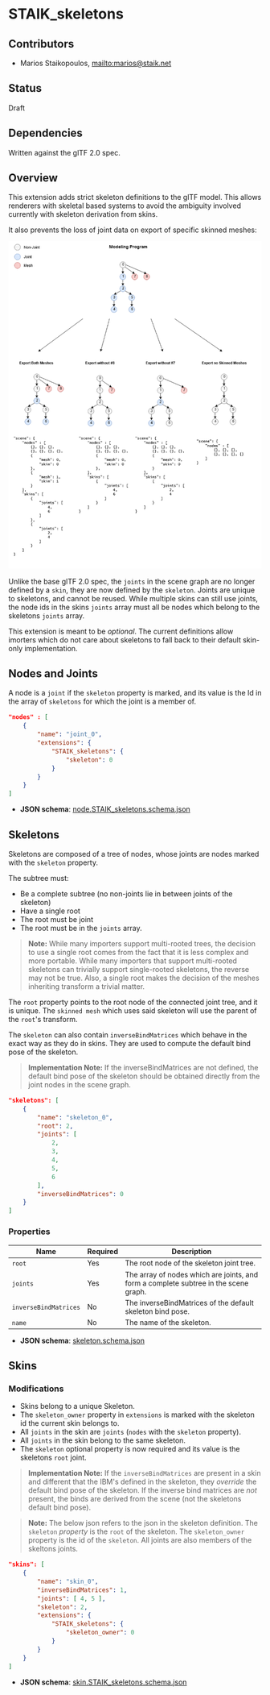 # STAIK_skeletons

## Contributors

* Marios Staikopoulos, <mailto:marios@staik.net>

## Status

Draft

## Dependencies

Written against the glTF 2.0 spec.

## Overview

This extension adds strict skeleton definitions to the glTF model. This allows renderers with skeletal based systems to avoid the ambiguity involved currently with skeleton derivation from skins.

It also prevents the loss of joint data on export of specific skinned meshes:
<p align="center">
<img src="figures/skin-joints-tree.png" />
</p>

Unlike the base glTF 2.0 spec, the `joints` in the scene graph are no longer defined by a `skin`, they are now defined by the `skeleton`.
Joints are unique to skeletons, and cannot be reused. While multiple skins can still use joints, the node ids in the skins `joints` array must all be nodes which belong to the skeletons `joints` array.

This extension is meant to be *optional*. The current definitions allow imorters which do not care about skeletons to fall back to their default skin-only implementation.

## Nodes and Joints

A node is a `joint` if the `skeleton` property is marked, and its value is the Id in the array of `skeletons` for which the joint is a member of.

```json
"nodes" : [
    {
        "name": "joint_0",
        "extensions": {
            "STAIK_skeletons": {
                "skeleton": 0
            }
        }
    }
]
```

* **JSON schema**: [node.STAIK_skeletons.schema.json](schema/node.STAIK_skeletons.schema.json)

## Skeletons

Skeletons are composed of a tree of nodes, whose joints are nodes marked with the `skeleton` property.

The subtree must:
* Be a complete subtree (no non-joints lie in between joints of the skeleton)
* Have a single root
* The root must be joint
* The root must be in the `joints` array.


> **Note:** While many importers support multi-rooted trees, the decision to use a single root comes from the fact that it is less complex and more portable. While many importers that support multi-rooted skeletons can trivially support single-rooted skeletons, the reverse may not be true. Also, a single root makes the decision of the meshes inheriting transform a trivial matter.

The `root` property points to the root node of the connected joint tree, and it is unique. The `skinned mesh` which uses said skeleton will use the parent of the `root`'s transform.

The `skeleton` can also contain `inverseBindMatrices` which behave in the exact way as they do in skins. They are used to compute the default bind pose of the skeleton.

> **Implementation Note:** If the inverseBindMatrices are not defined, the default bind pose of the skeleton should be obtained directly from the joint nodes in the scene graph.

```json
"skeletons": [
    {
        "name": "skeleton_0",
        "root": 2,
        "joints": [
            2,
            3,
            4,
            5,
            6
        ],
        "inverseBindMatrices": 0
    }
]
```

### Properties

|Name|Required|Description|
|----|--------|-----------|
|`root`|Yes|The root node of the skeleton joint tree.|
|`joints`|Yes|The array of nodes which are joints, and form a complete subtree in the scene graph.|
|`inverseBindMatrices`|No|The inverseBindMatrices of the default skeleton bind pose.|
|`name`|No|The name of the skeleton.|

* **JSON schema**: [skeleton.schema.json](schema/skeleton.schema.json)

## Skins

### Modifications

* Skins belong to a unique Skeleton.
* The `skeleton_owner` property in `extensions` is marked with the skeleton id the current skin belongs to.
* All `joints` in the skin are `joints` (`nodes` with the `skeleton` property).
* All `joints` in the skin belong to the same skeleton.
* The `skeleton` optional property is now required and its value is the skeletons `root` joint.

> **Implementation Note:** If the `inverseBindMatrices` are present in a skin and different that the IBM's defined in the skeleton, they *override* the default bind pose of the skeleton. If the inverse bind matrices are *not* present, the binds are derived from the scene (not the skeletons default bind pose).

> **Note:** The below json refers to the json in the skeleton definition. The `skeleton` *property* is the `root` of the skeleton. The `skeleton_owner` property is the id of the `skeleton`. All joints are also members of the skeltons joints.

```json
"skins": [
    {
        "name": "skin_0",
        "inverseBindMatrices": 1,
        "joints": [ 4, 5 ],
        "skeleton": 2, 
        "extensions": {
            "STAIK_skeletons": {
                "skeleton_owner": 0
            }
        }
    }
]
```

* **JSON schema**: [skin.STAIK_skeletons.schema.json](schema/skin.STAIK_skeletons.schema.json)

